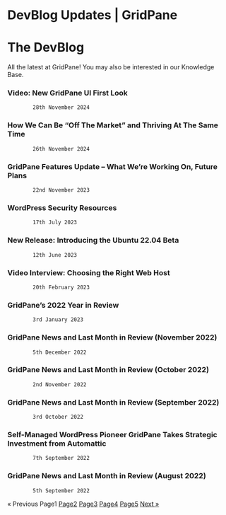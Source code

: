 # DevBlog Updates | GridPane

# The DevBlog

 

All the latest at GridPane! You may also be interested in our Knowledge Base.

 

[](https://gridpane.com/blog/video-new-gridpane-ui-first-look/)

### Video: New GridPane UI First Look

			28th November 2024		

[](https://gridpane.com/blog/how-we-can-be-off-the-market-and-thriving-at-the-same-time/)

### How We Can Be “Off The Market” and Thriving At The Same Time

			26th November 2024		

[](https://gridpane.com/blog/features-update-what-were-working-on-future-plans/)

### GridPane Features Update – What We’re Working On, Future Plans

			22nd November 2023		

[](https://gridpane.com/blog/wordpress-security-resources/)

### WordPress Security Resources

			17th July 2023		

[](https://gridpane.com/blog/introducing-the-ubuntu-22-04-beta/)

### New Release: Introducing the Ubuntu 22.04 Beta

			12th June 2023		

[](https://gridpane.com/blog/video-interview-choosing-the-right-web-host/)

### Video Interview: Choosing the Right Web Host

			20th February 2023		

[](https://gridpane.com/blog/2022-year-in-review/)

### GridPane’s 2022 Year in Review

			3rd January 2023		

[](https://gridpane.com/blog/gridpane-news-and-last-month-in-review-november-2022/)

### GridPane News and Last Month in Review (November 2022)

			5th December 2022		

[](https://gridpane.com/blog/gridpane-news-and-last-month-in-review-october-2022/)

### GridPane News and Last Month in Review (October 2022)

			2nd November 2022		

[](https://gridpane.com/blog/gridpane-news-and-last-month-in-review-september-2022/)

### GridPane News and Last Month in Review (September 2022)

			3rd October 2022		

[](https://gridpane.com/blog/automattic-invests-in-gridpane/)

### Self-Managed WordPress Pioneer GridPane Takes Strategic Investment from Automattic

			7th September 2022		

[](https://gridpane.com/blog/gridpane-news-and-last-month-in-review-august-2022/)

### GridPane News and Last Month in Review (August 2022)

			5th September 2022		

« Previous
Page1
[Page2](https://gridpane.com/blog/page/2/)
[Page3](https://gridpane.com/blog/page/3/)
[Page4](https://gridpane.com/blog/page/4/)
[Page5](https://gridpane.com/blog/page/5/)
[Next »](https://gridpane.com/blog/page/2/) 

